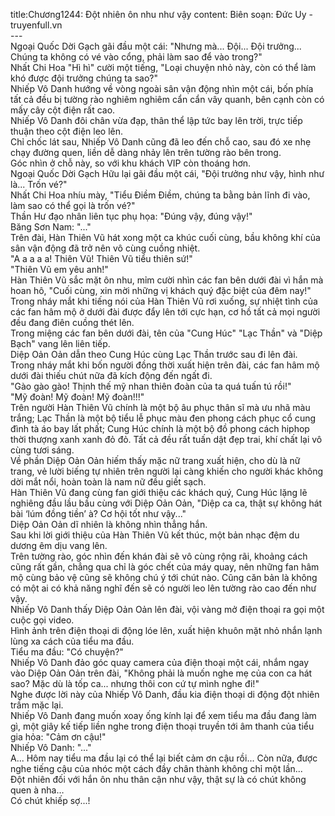 title:Chương1244: Đột nhiên ôn nhu như vậy
content:
Biên soạn: Đức Uy - truyenfull.vn<br>---<br>Ngoại Quốc Dời Gạch gãi đầu một cái: "Nhưng mà... Đội... Đội trưởng... Chúng ta không có vé vào cổng, phải làm sao để vào trong?"<br>Nhất Chi Hoa "Hì hì" cười một tiếng, "Loại chuyện nhỏ này, còn có thể làm khó được đội trưởng chúng ta sao?"<br>Nhiếp Vô Danh hướng về vòng ngoài sân vận động nhìn một cái, bốn phía tất cả đều bị tường rào nghiêm nghiêm cẩn cẩn vây quanh, bên cạnh còn có mấy cây cột điện rất cao.<br>Nhiếp Vô Danh đôi chân vừa đạp, thân thể lập tức bay lên trời, trực tiếp thuận theo cột điện leo lên.<br>Chỉ chốc lát sau, Nhiếp Vô Danh cũng đã leo đến chỗ cao, sau đó xe nhẹ chạy đường quen, liền dễ dàng nhảy lên trên tường rào bên trong.<br>Góc nhìn ở chỗ này, so với khu khách VIP còn thoáng hơn.<br>Ngoại Quốc Dời Gạch Hữu lại gãi đầu một cái, "Đội trưởng như vậy, hình như là... Trốn vé?"<br>Nhất Chi Hoa nhíu mày, "Tiểu Điềm Điềm, chúng ta bằng bản lĩnh đi vào, làm sao có thể gọi là trốn vé?"<br>Thần Hư đạo nhân liên tục phụ họa: "Đúng vậy, đúng vậy!"<br>Băng Sơn Nam: "..."<br>Trên đài, Hàn Thiên Vũ hát xong một ca khúc cuối cùng, bầu không khí của sân vận động đã trở nên vô cùng cuồng nhiệt.<br>"A a a a a! Thiên Vũ! Thiên Vũ tiểu thiên sứ!"<br>"Thiên Vũ em yêu anh!"<br>Hàn Thiên Vũ sắc mặt ôn nhu, mỉm cười nhìn các fan bên dưới đài vì hắn mà hoan hô, "Cuối cùng, xin mời những vị khách quý đặc biệt của đêm nay!"<br>Trong nháy mắt khi tiếng nói của Hàn Thiên Vũ rơi xuống, sự nhiệt tình của các fan hâm mộ ở dưới đài được đẩy lên tới cực hạn, cơ hồ tất cả mọi người đều đang điên cuồng thét lên.<br>Trong miệng các fan bên dưới đài, tên của "Cung Húc" "Lạc Thần" và "Diệp Bạch" vang lên liên tiếp.<br>Diệp Oản Oản dẫn theo Cung Húc cùng Lạc Thần trước sau đi lên đài.<br>Trong nháy mắt khi bốn người đồng thời xuất hiện trên đài, các fan hâm mộ dưới đài thiếu chút nữa đã kích động đến ngất đi.<br>"Gào gào gào! Thịnh thế mỹ nhan thiên đoàn của ta quá tuấn tú rồi!"<br>"Mỹ đoàn! Mỹ đoàn! Mỹ đoàn!!!"<br>Trên người Hàn Thiên Vũ chính là một bộ âu phục thân sĩ mà ưu nhã màu trắng; Lạc Thần là một bộ tiểu lễ phục màu đen phong cách phục cổ cung đình tà áo bay lất phất; Cung Húc chính là một bộ đồ phong cách hiphop thời thượng xanh xanh đỏ đỏ. Tất cả đều rất tuấn dật đẹp trai, khí chất lại vô cùng tươi sáng.<br>Về phần Diệp Oản Oản hiếm thấy mặc nữ trang xuất hiện, cho dù là nữ trang, vẻ lười biếng tự nhiên trên người lại càng khiến cho người khác không dời mắt nổi, hoàn toàn là nam nữ đều giết sạch.<br>Hàn Thiên Vũ đang cùng fan giới thiệu các khách quý, Cung Húc lặng lẽ nghiêng đầu lầu bầu cùng với Diệp Oản Oản, "Diệp ca ca, thật sự không hát bài ‘lúm đồng tiền’ à? Cơ hội tốt như vậy..."<br>Diệp Oản Oản dĩ nhiên là không nhìn thẳng hắn.<br>Sau khi lời giới thiệu của Hàn Thiên Vũ kết thúc, một bản nhạc đệm du dương êm dịu vang lên.<br>Trên tường rào, góc nhìn đến khán đài sẽ vô cùng rộng rãi, khoảng cách cũng rất gần, chẳng qua chỉ là góc chết của máy quay, nên những fan hâm mộ cùng bảo vệ cũng sẽ không chú ý tới chút nào. Cũng căn bản là không có một ai có khả năng nghĩ đến sẽ có người leo lên tường rào cao đến như vậy.<br>Nhiếp Vô Danh thấy Diệp Oản Oản lên đài, vội vàng mở điện thoại ra gọi một cuộc gọi video.<br>Hình ảnh trên điện thoại di động lóe lên, xuất hiện khuôn mặt nhỏ nhắn lạnh lùng xa cách của tiểu ma đầu.<br>Tiểu ma đầu: "Có chuyện?"<br>Nhiếp Vô Danh đảo góc quay camera của điện thoại một cái, nhắm ngay vào Diệp Oản Oản trên đài, "Không phải là muốn nghe mẹ của con ca hát sao? Mặc dù là tốp ca... nhưng thôi con cứ tự mình nghe đi!"<br>Nghe được lời này của Nhiếp Vô Danh, đầu kia điện thoại di động đột nhiên trầm mặc lại.<br>Nhiếp Vô Danh đang muốn xoay ống kính lại để xem tiểu ma đầu đang làm gì, một giây kế tiếp liền nghe trong điện thoại truyền tới âm thanh của tiểu gia hỏa: "Cảm ơn cậu!"<br>Nhiếp Vô Danh: "..."<br>A... Hôm nay tiểu ma đầu lại có thể lại biết cảm ơn cậu rồi... Còn nữa, được nghe tiếng cậu của nhóc một cách đầy chân thành không chỉ một lần...<br>Đột nhiên đối với hắn ôn nhu thân cận như vậy, thật sự là có chút không quen à nha…<br>Có chút khiếp sợ...!